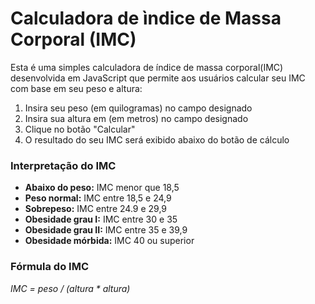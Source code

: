 # Calculadora de ìndice de Massa Corporal (IMC)

Esta é uma simples calculadora de índice de massa corporal(IMC) desenvolvida em JavaScript que permite aos usuários calcular seu IMC com base em seu peso e altura:

1. Insira seu peso (em quilogramas) no campo designado
2. Insira sua altura em (em metros) no campo designado
3. Clique no botão "Calcular"
4. O resultado do seu IMC será exibido abaixo do botão de cálculo

### Interpretação do IMC

+ **Abaixo do peso:** IMC menor que 18,5
+ **Peso normal:** IMC entre 18,5 e 24,9
+ **Sobrepeso:** IMC entre 24.9 e 29,9
+ **Obesidade grau I:** IMC entre 30 e 35
+ **Obesidade grau II:** IMC entre 35 e 39,9
+ **Obesidade mórbida:** IMC 40 ou superior

### Fórmula do IMC

*IMC = peso / (altura * altura)*
